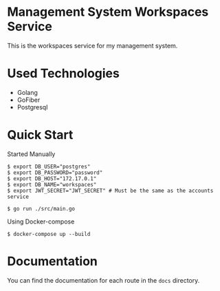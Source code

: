 # Management System Workspaces Service

This is the workspaces service for my management system.

# Used Technologies

- Golang
- GoFiber
- Postgresql

# Quick Start

Started Manually

```console
$ export DB_USER="postgres"
$ export DB_PASSWORD="password"
$ export DB_HOST="172.17.0.1"
$ export DB_NAME="workspaces"
$ export JWT_SECRET="JWT_SECRET" # Must be the same as the accounts service

$ go run ./src/main.go
```

Using Docker-compose

```
$ docker-compose up --build
```

# Documentation

You can find the documentation for each route in the `docs` directory.
